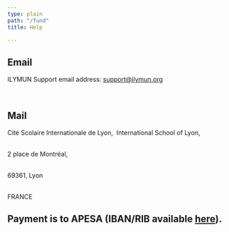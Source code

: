 ```yaml
---
type: plain
path: "/fund"
title: Help

---
```

<h2>Email</h2>

<p>ILYMUN Support email address:&nbsp;<a href="https://web.archive.org/web/20181108191113/mailto:support@ilymun.org">support@ilymun.org</a></p>

<br />

<h2>Mail</h2>

<p>Cité Scolaire Internationale de Lyon,&nbsp; International School of Lyon,

<br />2 place de Montréal,&nbsp;

<br />69361, Lyon&nbsp;

<br />FRANCE &nbsp; </p>

<h2>Payment is to APESA (IBAN/RIB available <a href="https://web.archive.org/web/20181108191113/http://ilymun.org/static/RIB-APESA.pdf">here</a>).</p>